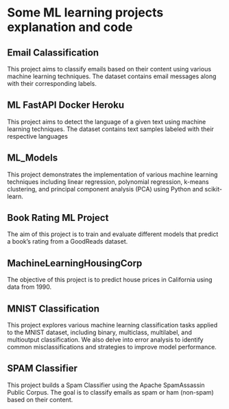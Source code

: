 # Some ML learning projects explanation and code
## Email Calassification
This project aims to classify emails based on their content using various machine learning techniques. 
The dataset contains email messages along with their corresponding labels.
## ML FastAPI Docker Heroku 
This project aims to detect the language of a given text using machine learning techniques. The dataset
contains text samples labeled with their respective languages
## ML_Models
This project demonstrates the implementation of various machine learning techniques including linear 
regression, polynomial regression, k-means clustering, and principal component analysis (PCA) using 
Python and scikit-learn.
## Book Rating ML Project 
The aim of this project is to train and evaluate different models that predict a book’s rating from 
a GoodReads dataset.
## MachineLearningHousingCorp
The objective of this project is to predict house prices in California using data from 1990.
## MNIST Classification
This project explores various machine learning classification tasks applied to the MNIST dataset, 
including binary, multiclass, multilabel, and multioutput classification. We also delve into error 
analysis to identify common misclassifications and strategies to improve model performance.

## SPAM Classifier
This project builds a Spam Classifier using the Apache SpamAssassin Public Corpus. The goal is 
to classify emails as spam or ham (non-spam) based on their content.

